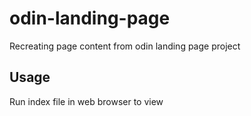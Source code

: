 # odin-landing-page
Recreating page content from odin landing page project

## Usage
Run index file in web browser to view
